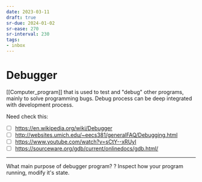 ```yaml
---
date: 2023-03-11
draft: true
sr-due: 2024-01-02
sr-ease: 270
sr-interval: 230
tags:
- inbox
---
```


# Debugger

[[Computer_program]] that is used to test and "debug" other programs, mainly to
solve programming bugs. Debug process can be deep integrated with development
process.

Need check this:

- [ ] https://en.wikipedia.org/wiki/Debugger
- [ ] http://websites.umich.edu/~eecs381/generalFAQ/Debugging.html
- [ ] https://www.youtube.com/watch?v=sCtY--xRUyI
- [ ] https://sourceware.org/gdb/current/onlinedocs/gdb.html/

---

What main purpose of debugger program? ? Inspect how your program running,
modify it's state.